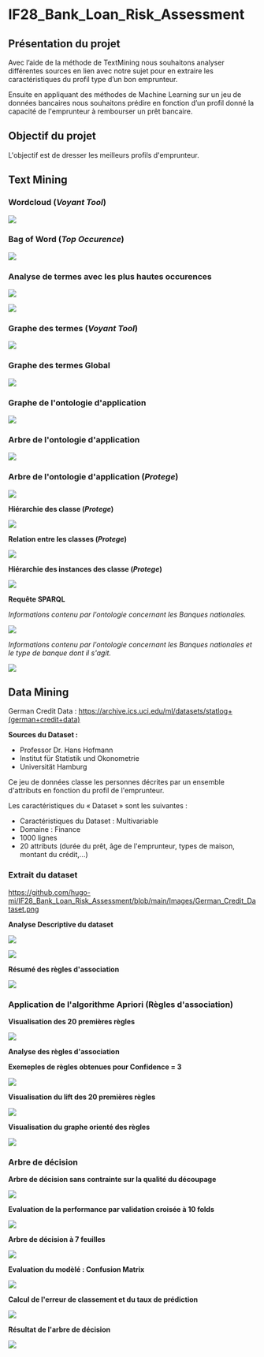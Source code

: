 # IF28_Bank_Loan_Risk_Assessment

## Présentation du projet

Avec l’aide de la méthode de TextMining nous souhaitons analyser différentes
sources en lien avec notre sujet pour en extraire les caractéristiques du profil type d’un bon emprunteur.

Ensuite en appliquant des méthodes de Machine Learning sur un jeu de données bancaires nous souhaitons prédire en fonction d’un profil donné la capacité de l'emprunteur à rembourser un prêt bancaire.

## Objectif du projet

L'objectif est de dresser les meilleurs profils d'emprunteur.

## Text Mining

### Wordcloud (_Voyant Tool_)

![](https://github.com/hugo-mi/IF28_Bank_Loan_Risk_Assessment/blob/main/Images/VoyantTool.png)

### Bag of Word (_Top Occurence_)

![](https://github.com/hugo-mi/IF28_Bank_Loan_Risk_Assessment/blob/main/Images/BoW.png)

### Analyse de termes avec les plus hautes occurences

![](https://github.com/hugo-mi/IF28_Bank_Loan_Risk_Assessment/blob/main/Images/Term1_occurence.png)

![](https://github.com/hugo-mi/IF28_Bank_Loan_Risk_Assessment/blob/main/Images/Term2_occurence.png)

### Graphe des termes (_Voyant Tool_)

![](https://github.com/hugo-mi/IF28_Bank_Loan_Risk_Assessment/blob/main/Images/BoW2.png)

### Graphe des termes Global

![](https://github.com/hugo-mi/IF28_Bank_Loan_Risk_Assessment/blob/main/Images/Graphe_des_termes.png)

### Graphe de l'ontologie d'application

![](https://github.com/hugo-mi/IF28_Bank_Loan_Risk_Assessment/blob/main/Images/Graphe_Ontologie_Application.png)

### Arbre de l'ontologie d'application

![](https://github.com/hugo-mi/IF28_Bank_Loan_Risk_Assessment/blob/main/Images/Arbre_Ontologie.png)

### Arbre de l'ontologie d'application (_Protege_)

![](https://github.com/hugo-mi/IF28_Bank_Loan_Risk_Assessment/blob/main/Images/Arbre_Ontologie_Protege.png)

**Hiérarchie des classe (_Protege_)**

![](https://github.com/hugo-mi/IF28_Bank_Loan_Risk_Assessment/blob/main/Images/Hierarchie_Ontologie.png)

**Relation entre les classes (_Protege_)**

![](https://github.com/hugo-mi/IF28_Bank_Loan_Risk_Assessment/blob/main/Images/Protege_objet.png)

**Hiérarchie des instances des classe (_Protege_)**

![](https://github.com/hugo-mi/IF28_Bank_Loan_Risk_Assessment/blob/main/Images/Individuals_Protege.png)

**Requête SPARQL**

_Informations contenu par l'ontologie concernant les Banques nationales._

![](https://github.com/hugo-mi/IF28_Bank_Loan_Risk_Assessment/blob/main/Images/Requete_SPARQL.png)

_Informations contenu par l'ontologie concernant les Banques nationales et le type de banque dont il s'agit._

![](https://github.com/hugo-mi/IF28_Bank_Loan_Risk_Assessment/blob/main/Images/Requete_SPARQL1.png)

## Data Mining

German Credit Data :
https://archive.ics.uci.edu/ml/datasets/statlog+(german+credit+data)

**Sources du Dataset :**
* Professor Dr. Hans Hofmann
* Institut für Statistik und Okonometrie
* Universität Hamburg

Ce jeu de données classe les personnes décrites par un ensemble d'attributs en fonction du profil de l'emprunteur.

Les caractéristiques du « Dataset » sont les suivantes :
* Caractéristiques du Dataset : Multivariable
* Domaine : Finance
* 1000 lignes
* 20 attributs (durée du prêt, âge de l'emprunteur, types de maison, montant du crédit,...)

### Extrait du dataset

https://github.com/hugo-mi/IF28_Bank_Loan_Risk_Assessment/blob/main/Images/German_Credit_Dataset.png

**Analyse Descriptive du dataset**

![](https://github.com/hugo-mi/IF28_Bank_Loan_Risk_Assessment/blob/main/Images/BoxPlot1.png)

![](https://github.com/hugo-mi/IF28_Bank_Loan_Risk_Assessment/blob/main/Images/BoxPlot2.png)

**Résumé des règles d'association**

![](https://github.com/hugo-mi/IF28_Bank_Loan_Risk_Assessment/blob/main/Images/Summary_Apriori.png)

### Application de l'algorithme Apriori (Règles d'association)

**Visualisation des 20 premières règles**

![](https://github.com/hugo-mi/IF28_Bank_Loan_Risk_Assessment/blob/main/Images/Output_Apriori.png)

**Analyse des règles d'association**

**Exemeples de règles obtenues pour Confidence = 3**

![](https://github.com/hugo-mi/IF28_Bank_Loan_Risk_Assessment/blob/main/Images/Rules_Confidence_3.png)

**Visualisation du lift des 20 premières règles**

![](https://github.com/hugo-mi/IF28_Bank_Loan_Risk_Assessment/blob/main/Images/Plotting_Lift.png)

**Visualisation du graphe orienté des règles**

![](https://github.com/hugo-mi/IF28_Bank_Loan_Risk_Assessment/blob/main/Images/Rules_Graph.png)

### Arbre de décision

**Arbre de décision sans contrainte sur la qualité du découpage**

![](https://github.com/hugo-mi/IF28_Bank_Loan_Risk_Assessment/blob/main/Images/Tree_No_Prune.png)

**Evaluation de la performance par validation croisée à 10 folds**

![](https://github.com/hugo-mi/IF28_Bank_Loan_Risk_Assessment/blob/main/Images/Decision_Tree_Eval.png)

**Arbre de décision à 7 feuilles**

![](https://github.com/hugo-mi/IF28_Bank_Loan_Risk_Assessment/blob/main/Images/Decision_Tree.png)

**Evaluation du modèlé : Confusion Matrix**

![](https://github.com/hugo-mi/IF28_Bank_Loan_Risk_Assessment/blob/main/Images/Confusion_Matrix.png)

**Calcul de l'erreur de classement et du taux de prédiction**

![](https://github.com/hugo-mi/IF28_Bank_Loan_Risk_Assessment/blob/main/Images/Error_Rate.png)

**Résultat de l'arbre de décision**

![](https://github.com/hugo-mi/IF28_Bank_Loan_Risk_Assessment/blob/main/Images/Output_Decision_Tree.png)
